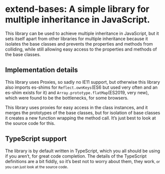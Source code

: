 # extend-bases: A simple library for multiple inheritance in JavaScript.

This library can be used to achieve multiple inheritance in JavaScript, but it sets itself apart from other libraries for multiple inheritance because it isolates the base classes and prevents the properties and methods from colliding, while still allowing easy access to the properties and methods of the base classes.

## Implementation details

This library uses Proxies, so sadly no IE11 support, but otherwise this library also imports es-shims for `Reflect.ownKeys`(ES6 but used very often and an es-shim exists for it) and `Array.prototype.flatMap`(ES2019, very new), which were found to be the bottlenecks, for some browsers.

This library uses proxies for easy access in the class instances, and it merges the prototypes of the base classes, but for isolation of base classes it creates a new function wrapping the method call. It’s just best to look at the source code for this.

## TypeScript support

The library is by default written in TypeScript, which you all should be using if you aren’t, for great code completion. The details of the TypeScript definitions are a bit fiddly, so it’s best not to worry about them, they work<small>, or you can just look at the source code</small>.
